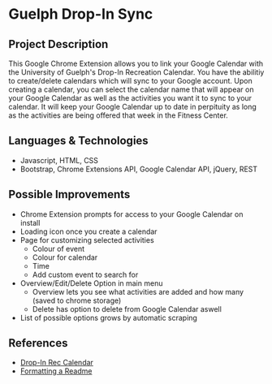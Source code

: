 # Guelph Drop-In Sync

## Project Description
This Google Chrome Extension allows you to link your Google Calendar with the University of Guelph's Drop-In Recreation Calendar. You have the abilitiy to create/delete calendars which will sync to your Google account. Upon creating a calendar, you can select the calendar name that will appear on your Google Calendar as well as the activities you want it to sync to your calendar. It will keep your Google Calendar up to date in perpituity as long as the activities are being offered that week in the Fitness Center.

## Languages & Technologies
- Javascript, HTML, CSS
- Bootstrap, Chrome Extensions API, Google Calendar API, jQuery, REST

## Possible Improvements
- Chrome Extension prompts for access to your Google Calendar on install
- Loading icon once you create a calendar
- Page for customizing selected activities
    - Colour of event
    - Colour for calendar
    - Time
    - Add custom event to search for
- Overview/Edit/Delete Option in main menu
    - Overview lets you see what activities are added and how many (saved to chrome storage)
    - Delete has option to delete from Google Calendar aswell
- List of possible options grows by automatic scraping

## References
* [Drop-In Rec Calendar](https://fitandrec.gryphons.ca/sports-clubs/drop-in-rec)
* [Formatting a Readme](https://docs.github.com/en/get-started/writing-on-github/getting-started-with-writing-and-formatting-on-github/basic-writing-and-formatting-syntax)